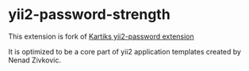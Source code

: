 yii2-password-strength
======================

This extension is fork of [Kartiks yii2-password extension](https://github.com/kartik-v/yii2-password)

It is optimized to be a core part of yii2 application templates created by Nenad Zivkovic.
